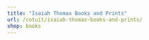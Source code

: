 ```yaml
---
title: "Isaiah Thomas Books and Prints"
url: /cotuit/isaiah-thomas-books-and-prints/
shop: books
---
```

